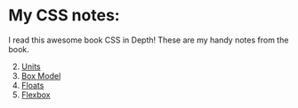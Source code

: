 # My CSS notes:

I read this awesome book CSS in Depth! These are my handy notes from the book.

2. [Units](./2-units.md)
3. [Box Model](./3-boxmodel.md)
4. [Floats](./4-floatingsense.md)
5. [Flexbox](./5-flexbox.md)
